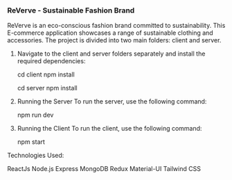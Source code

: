 ### ReVerve - Sustainable Fashion Brand

ReVerve is an eco-conscious fashion brand committed to sustainability. This E-commerce application showcases a range of sustainable clothing and accessories. The project is divided into two main folders: client and server.

1. Navigate to the client and server folders separately and install the required dependencies:

   cd client
   npm install

   cd server
   npm install

2. Running the Server
   To run the server, use the following command:

   npm run dev

3. Running the Client
   To run the client, use the following command:

   npm start

Technologies Used:

   ReactJs
   Node.js
   Express
   MongoDB
   Redux
   Material-UI
   Tailwind CSS
